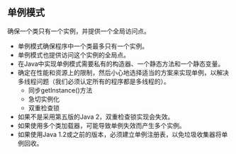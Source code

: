 ## 单例模式
确保一个类只有一个实例，并提供一个全局访问点。

* 单例模式确保程序中一个类最多只有一个实例。
* 单例模式也提供访问这个实例的全局点。
* 在Java中实现单例模式需要私有的构造器、一个静态方法和一个静态变量。
* 确定在性能和资源上的限制，然后小心地选择适当的方案来实现单例，以解决多线程问题（我们必须认定所有的程序都是多线程的）。
    * 同步getInstance()方法
    * 急切实例化
    * 双重检查锁
* 如果不是采用第五版的Java 2，双重检查锁实现会失效。
* 如果使用多个类加载器，可能导致单例失效而产生多个实例。
* 如果使用Java 1.2或之前的版本，必须建立单例注册表，以免垃圾收集器将单例回收。